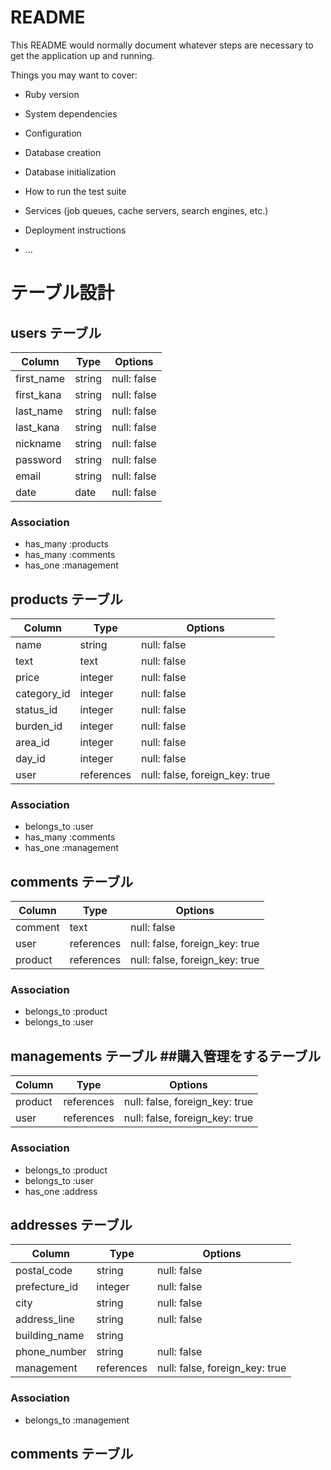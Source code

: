 # README

This README would normally document whatever steps are necessary to get the
application up and running.

Things you may want to cover:

* Ruby version

* System dependencies

* Configuration

* Database creation

* Database initialization

* How to run the test suite

* Services (job queues, cache servers, search engines, etc.)

* Deployment instructions

* ...

# テーブル設計

## users テーブル

| Column         | Type   | Options     |
| -------------- | ------ | ----------- |
| first_name     | string | null: false |
| first_kana     | string | null: false |
| last_name      | string | null: false |
| last_kana      | string | null: false |
| nickname       | string | null: false |
| password       | string | null: false |
| email          | string | null: false |
| date           | date   | null: false |

### Association

- has_many :products
- has_many :comments
- has_one :management

## products テーブル

| Column      | Type       | Options                        |
| ----------  | ------     | ------------------------------ |
| name        | string     | null: false                    |
| text        | text       | null: false                    |
| price       | integer    | null: false                    |
| category_id | integer    | null: false                    |
| status_id   | integer    | null: false                    |
| burden_id   | integer    | null: false                    |
| area_id     | integer    | null: false                    |
| day_id      | integer    | null: false                    |
| user        | references | null: false, foreign_key: true |

### Association

- belongs_to :user
- has_many :comments
- has_one :management

## comments テーブル

| Column  | Type       | Options                        |
| ------  | ---------- | ------------------------------ |
| comment | text       | null: false                    |
| user    | references | null: false, foreign_key: true |
| product | references | null: false, foreign_key: true |

### Association

- belongs_to :product
- belongs_to :user

## managements テーブル ##購入管理をするテーブル

| Column  | Type       | Options                        |
| ------- | ---------- | ------------------------------ |
| product | references | null: false, foreign_key: true |
| user    | references | null: false, foreign_key: true |

### Association

- belongs_to :product
- belongs_to :user
- has_one :address

## addresses テーブル

| Column         | Type       | Options                        |
| -------------- | ---------- | ------------------------------ |
| postal_code    | string     | null: false                    |
| prefecture_id  | integer    | null: false                    |
| city           | string     | null: false                    |
| address_line   | string     | null: false                    |
| building_name  | string     |                                |
| phone_number   | string     | null: false                    |
| management     | references | null: false, foreign_key: true |

### Association

- belongs_to :management

## comments テーブル